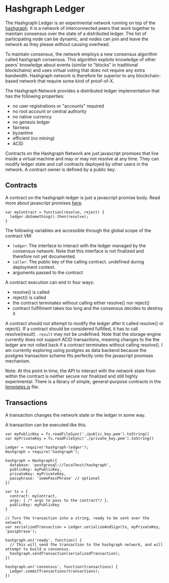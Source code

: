 # Hashgraph Ledger

The Hashgraph Ledger is an experimental network running on top of the [hashgraph](http://github.com/buhrmi/hashgraph). It is a network of interconnected peers that work together to maintain consensus over the state of a distributed ledger. The list of participating node can be dynamic, and nodes can join and leave the network as they please without causing overhead.

To maintain consensus, the network employs a new consensus algorithm called hashgraph consensus. This algorithm exploits knowledge of other peers' knowledge about events (similar to "blocks" in traditional blockchains) and uses virtual voting that does not require any extra bandwidth. Hashgraph network is therefore far superior to any blockchain-based network that require some kind of proof-of-X.

The Hashgraph Network provides a distributed ledger implementation that has the following properties:

  - no user registrations or "accounts" required
  - no root account or central authority
  - no native currency
  - no genesis ledger
  - fairness
  - byzantine
  - efficient (no mining)
  - ACID

Contracts on the Hashgraph Network are just javascript promises that live inside a virtual machine and may or may not resolve at any time. They can modify ledger state and call contracts deployed by other users in the network. A contract owner is defined by a public key.

## Contracts

A contract on the hashgraph ledger is just a javascript promise body. Read more about javascript promises [here](https://developer.mozilla.org/en/docs/Web/JavaScript/Reference/Global_Objects/Promise).

    var myContract = function(resolve, reject) {
      ledger.doSomething().then(resolve);
    }
    
The following variables are accessible through the global scope of the contract VM:

  - `ledger`: The interface to interact with the ledger managed by the consensus network. Note that this interface is not finalized and therefore not yet documented.
  - `caller`: The public key of the calling contract. undefined during deployment context.
  - arguments passed to the contract

A contract execution can end in four ways:

  - resolve() is called
  - reject() is called
  - the contract terminates without calling either resolve() nor reject()
  - contract fulfillment takes too long and the consensus decides to destroy it

A contract should not attempt to modify the ledger after it called resolve() or reject(). If a contract should be considered fulfilled, it has to call resolve(result) . `result` may not be undefined. Note that the storage engine currently does not support ACID transactions, meaning changes to the the ledger are not rolled back if a contract terminates without calling resolve(). I am currently exploring using postgres as data backend because the postgres transaction scheme fits perfectly onto the javascript promises mechanism.

Note: At this point in time, the API to interact with the network state from within the contract is neither secure nor finalized and still highly experimental. There is a library of simple, general-purpose contracts in the [templates.js](https://github.com/buhrmi/hashgraph-ledger/blob/master/templates.js) file.

## Transactions

A transaction changes the network state or the ledger in some way.

A transaction can be executed like this.
    
    var myPublicKey = fs.readFileSync('./public_key.pem').toString()
    var myPrivateKey = fs.readFileSync('./private_key.pem').toString()
    
    Ledger = require('hashgraph-ledger');
    Hashgraph = require('hashgraph');
    
    hashgraph = Hashgraph({
      database: 'postgresql://localhost/hashgraph',
      publicKey: myPublicKey,
      privateKey: myPrivateKey,
      passphrase: 'somePassPhrase' // optional
    })
    
    var tx = {
      contract: myContract,
      args: { /* args to pass to the contract*/ },
      publicKey: myPublicKey
    }
    
    // Turn the transaction into a string, ready to be sent over the network.
    var serializedTransaction = Ledger.serializeAndSign(tx, myPrivateKey, 'passphrase');
    
    hashgraph.on('ready', function() {
      // This will send the transaction to the hashgraph network, and will attempt to build a consensus.
      hashgraph.sendTransaction(serializedTransaction);
    })
    
    hashgraph.on('consensus', function(transactions) {
      Ledger.commitTransactions(transactions);
    })
